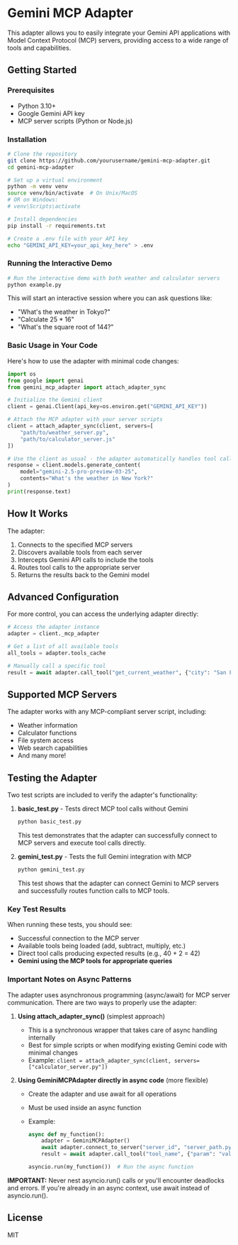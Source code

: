 # Gemini MCP Adapter

This adapter allows you to easily integrate your Gemini API applications with Model Context Protocol (MCP) servers, providing access to a wide range of tools and capabilities.

## Getting Started

### Prerequisites

- Python 3.10+
- Google Gemini API key
- MCP server scripts (Python or Node.js)

### Installation

```bash
# Clone the repository
git clone https://github.com/yourusername/gemini-mcp-adapter.git
cd gemini-mcp-adapter

# Set up a virtual environment
python -m venv venv
source venv/bin/activate  # On Unix/MacOS
# OR on Windows:
# venv\Scripts\activate

# Install dependencies
pip install -r requirements.txt

# Create a .env file with your API key
echo "GEMINI_API_KEY=your_api_key_here" > .env
```

### Running the Interactive Demo

```bash
# Run the interactive demo with both weather and calculator servers
python example.py
```

This will start an interactive session where you can ask questions like:

- "What's the weather in Tokyo?"
- "Calculate 25 \* 16"
- "What's the square root of 144?"

### Basic Usage in Your Code

Here's how to use the adapter with minimal code changes:

```python
import os
from google import genai
from gemini_mcp_adapter import attach_adapter_sync

# Initialize the Gemini client
client = genai.Client(api_key=os.environ.get("GEMINI_API_KEY"))

# Attach the MCP adapter with your server scripts
client = attach_adapter_sync(client, servers=[
    "path/to/weather_server.py",
    "path/to/calculator_server.js"
])

# Use the client as usual - the adapter automatically handles tool calls
response = client.models.generate_content(
    model="gemini-2.5-pro-preview-03-25",
    contents="What's the weather in New York?"
)
print(response.text)
```

## How It Works

The adapter:

1. Connects to the specified MCP servers
2. Discovers available tools from each server
3. Intercepts Gemini API calls to include the tools
4. Routes tool calls to the appropriate server
5. Returns the results back to the Gemini model

## Advanced Configuration

For more control, you can access the underlying adapter directly:

```python
# Access the adapter instance
adapter = client._mcp_adapter

# Get a list of all available tools
all_tools = adapter.tools_cache

# Manually call a specific tool
result = await adapter.call_tool("get_current_weather", {"city": "San Francisco"})
```

## Supported MCP Servers

The adapter works with any MCP-compliant server script, including:

- Weather information
- Calculator functions
- File system access
- Web search capabilities
- And many more!

## Testing the Adapter

Two test scripts are included to verify the adapter's functionality:

1. **basic_test.py** - Tests direct MCP tool calls without Gemini

   ```bash
   python basic_test.py
   ```

   This test demonstrates that the adapter can successfully connect to MCP servers and execute tool calls directly.

2. **gemini_test.py** - Tests the full Gemini integration with MCP
   ```bash
   python gemini_test.py
   ```
   This test shows that the adapter can connect Gemini to MCP servers and successfully routes function calls to MCP tools.

### Key Test Results

When running these tests, you should see:

- Successful connection to the MCP server
- Available tools being loaded (add, subtract, multiply, etc.)
- Direct tool calls producing expected results (e.g., 40 + 2 = 42)
- **Gemini using the MCP tools for appropriate queries**

### Important Notes on Async Patterns

The adapter uses asynchronous programming (async/await) for MCP server communication. There are two ways to properly use the adapter:

1. **Using attach_adapter_sync()** (simplest approach)

   - This is a synchronous wrapper that takes care of async handling internally
   - Best for simple scripts or when modifying existing Gemini code with minimal changes
   - Example: `client = attach_adapter_sync(client, servers=["calculator_server.py"])`

2. **Using GeminiMCPAdapter directly in async code** (more flexible)

   - Create the adapter and use await for all operations
   - Must be used inside an async function
   - Example:

     ```python
     async def my_function():
         adapter = GeminiMCPAdapter()
         await adapter.connect_to_server("server_id", "server_path.py")
         result = await adapter.call_tool("tool_name", {"param": "value"})

     asyncio.run(my_function())  # Run the async function
     ```

**IMPORTANT:** Never nest asyncio.run() calls or you'll encounter deadlocks and errors. If you're already in an async context, use await instead of asyncio.run().

## License

MIT
